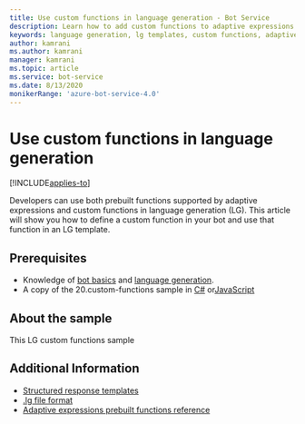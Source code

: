 ```yaml
---
title: Use custom functions in language generation - Bot Service
description: Learn how to add custom functions to adaptive expressions and use them in language generation.
keywords: language generation, lg templates, custom functions, adaptive expressions, C#, JS, bot
author: kamrani
ms.author: kamrani
manager: kamrani
ms.topic: article
ms.service: bot-service
ms.date: 8/13/2020
monikerRange: 'azure-bot-service-4.0'
---
```


# Use custom functions in language generation

[!INCLUDE[applies-to](../includes/applies-to.md)]

Developers can use both prebuilt functions supported by adaptive expressions and custom functions in language generation (LG). This article will show you how to define a custom function in your bot and use that function in an LG template.

## Prerequisites

- Knowledge of [bot basics](../v4sdk/bot-builder-basics.md) and [language generation](../v4sdk/bot-builder-concept-language-generation.md).
- A copy of the 20.custom-functions sample in [C#](https://github.com/microsoft/BotBuilder-Samples/tree/master/samples/csharp_dotnetcore/language-generation/20.extending-with-custom-functions) or[JavaScript](https://github.com/microsoft/BotBuilder-Samples/tree/master/samples/javascript_nodejs/language-generation/20.custom-functions)

## About the sample

This LG custom functions sample

## Additional Information

- [Structured response templates](language-generation-structured-response-template.md)
- [.lg file format](../file-format/bot-builder-lg-file-format.md)
- [Adaptive expressions prebuilt functions reference](../adaptive-expressions/adaptive-expressions-prebuilt-functions.md)

<!--
## Next steps

> [!div class="nextstepaction"]->